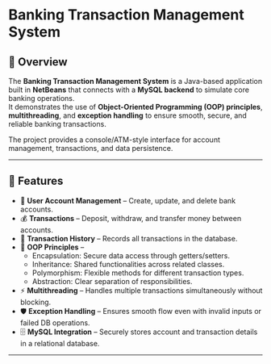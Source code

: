 # Banking Transaction Management System

## 📌 Overview
The **Banking Transaction Management System** is a Java-based application built in **NetBeans** that connects with a **MySQL backend** to simulate core banking operations.  
It demonstrates the use of **Object-Oriented Programming (OOP) principles**, **multithreading**, and **exception handling** to ensure smooth, secure, and reliable banking transactions.  

The project provides a console/ATM-style interface for account management, transactions, and data persistence.

---

## 🚀 Features
- 🔑 **User Account Management** – Create, update, and delete bank accounts.  
- 💰 **Transactions** – Deposit, withdraw, and transfer money between accounts.  
- 📜 **Transaction History** – Records all transactions in the database.  
- 🧩 **OOP Principles** –  
  - Encapsulation: Secure data access through getters/setters.  
  - Inheritance: Shared functionalities across related classes.  
  - Polymorphism: Flexible methods for different transaction types.  
  - Abstraction: Clear separation of responsibilities.  
- ⚡ **Multithreading** – Handles multiple transactions simultaneously without blocking.  
- 🛡 **Exception Handling** – Ensures smooth flow even with invalid inputs or failed DB operations.  
- 🗄 **MySQL Integration** – Securely stores account and transaction details in a relational database.  

---



